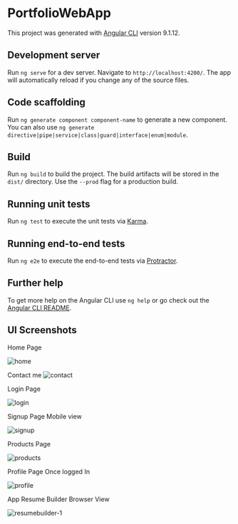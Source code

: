 # PortfolioWebApp

This project was generated with [Angular CLI](https://github.com/angular/angular-cli) version 9.1.12.

## Development server

Run `ng serve` for a dev server. Navigate to `http://localhost:4200/`. The app will automatically reload if you change any of the source files.

## Code scaffolding

Run `ng generate component component-name` to generate a new component. You can also use `ng generate directive|pipe|service|class|guard|interface|enum|module`.

## Build

Run `ng build` to build the project. The build artifacts will be stored in the `dist/` directory. Use the `--prod` flag for a production build.

## Running unit tests

Run `ng test` to execute the unit tests via [Karma](https://karma-runner.github.io).

## Running end-to-end tests

Run `ng e2e` to execute the end-to-end tests via [Protractor](http://www.protractortest.org/).

## Further help

To get more help on the Angular CLI use `ng help` or go check out the [Angular CLI README](https://github.com/angular/angular-cli/blob/master/README.md).

## UI Screenshots

Home Page

![home](https://user-images.githubusercontent.com/44350754/111123730-b3514080-8595-11eb-8f15-7b33ad8ada69.png)

Contact me 
![contact](https://user-images.githubusercontent.com/44350754/111123745-b815f480-8595-11eb-9f8e-321f606c4003.png)

Login Page

![login](https://user-images.githubusercontent.com/44350754/111123875-db40a400-8595-11eb-81a6-4caf9d08803d.png)


Signup Page Mobile view

![signup](https://user-images.githubusercontent.com/44350754/111124055-0aefac00-8596-11eb-8b8b-a024b232fe33.png)


Products Page

![products](https://user-images.githubusercontent.com/44350754/111123907-e562a280-8595-11eb-873c-60921160f9f4.png)

Profile Page Once logged In

![profile](https://user-images.githubusercontent.com/44350754/111123969-f7444580-8595-11eb-9223-7b6683c4f232.png)


App Resume Builder Browser View

![resumebuilder-1](https://user-images.githubusercontent.com/44350754/111124030-05926180-8596-11eb-91a1-dc1ad7705bf6.png)







